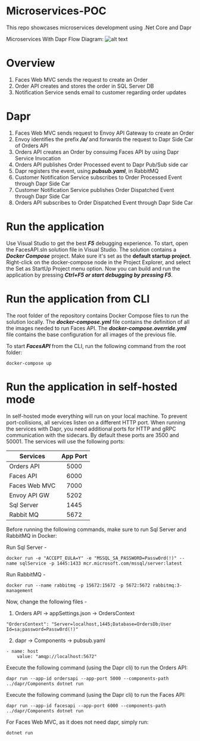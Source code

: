 # Microservices-POC
This repo showcases microservices development using .Net Core and Dapr

Microservices With Dapr Flow Diagram: 
![alt text](https://github.com/ShrayRastogi/Microservices-POC/blob/631b0aec48c759105f4adeb3be7d5c82ec9065c8/docs/Microservices-Dapr.png "Microservices With Dapr Flow Diagram")

# Overview
1. Faces Web MVC sends the request to create an Order
2. Order API creates and stores the order in SQL Server DB
3. Notification Service sends email to customer regarding order updates


# Dapr
1. Faces Web MVC sends request to Envoy API Gateway to create an Order
2. Envoy identifies the prefix **_/o/_** and forwards the request to Dapr Side Car of Orders API
3. Orders API creates an Order by consuimg Faces API by using Dapr Service Invocation
4. Orders API publishes Order Processed event to Dapr Pub/Sub side car
5. Dapr registers the event, using **_pubsub.yaml_**, in RabbitMQ
6. Customer Notification Service subscribes to Order Processed Event through Dapr Side Car
7. Customer Notification Service publishes Order Dispatched Event through Dapr Side Car
8. Orders API subscribes to Order Dispatched Event through Dapr Side Car


# Run the application
Use Visual Studio to get the best **_F5_** debugging experience. To start, open the FacesAPI.sln solution file in Visual Studio. The solution contains a **_Docker Compose_** project. Make sure it's set as the **default startup project**. Right-click on the docker-compose node in the Project Explorer, and select the Set as StartUp Project menu option. Now you can build and run the application by pressing **_Ctrl+F5 or start debugging by pressing F5_**.


# Run the application from CLI
The root folder of the repository contains Docker Compose files to run the solution locally. The **_docker-compose.yml_** file contains the definition of all the images needed to run Faces API. The **_docker-compose.override.yml_** file contains the base configuration for all images of the previous file.

To start **_FacesAPI_** from the CLI, run the following command from the root folder:
```
docker-compose up
```

# Run the application in self-hosted mode
In self-hosted mode everything will run on your local machine. To prevent port-collisions, all services listen on a different HTTP port. When running the services with Dapr, you need additional ports for HTTP and gRPC communication with the sidecars. By default these ports are 3500 and 50001. The services will use the following ports:

| Services      | App Port      |
| ------------- |:-------------:|
| Orders API    | 5000          |
| Faces API     | 6000          |
| Faces Web MVC | 7000          |
| Envoy API GW  | 5202          |
| Sql Server    | 1445          |
| Rabbit MQ     | 5672          |

Before running the following commands, make sure to run Sql Server and RabbitMQ in Docker:

Run Sql Server - 
```
docker run -e "ACCEPT_EULA=Y" -e "MSSQL_SA_PASSWORD=Passw0rd(!)" --name sqlService -p 1445:1433 mcr.microsoft.com/mssql/server:latest
```

Run RabbitMQ - 
```
docker run --name rabbitmq -p 15672:15672 -p 5672:5672 rabbitmq:3-management
```

Now, change the following files -
1. Orders API -> appSettings.json -> OrdersContext
```
"OrdersContext": "Server=localhost,1445;Database=OrdersDb;User Id=sa;password=Passw0rd(!)"
```
2. dapr -> Components -> pubsub.yaml
```
- name: host
    value: "amqp://localhost:5672"
```

Execute the following command (using the Dapr cli) to run the Orders API:
```
dapr run --app-id ordersapi --app-port 5000 --components-path ../dapr/Components dotnet run
```

Execute the following command (using the Dapr cli) to run the Faces API:
```
dapr run --app-id facesapi --app-port 6000 --components-path ../dapr/Components dotnet run
```

For Faces Web MVC, as it does not need dapr, simply run: 
```
dotnet run
```
